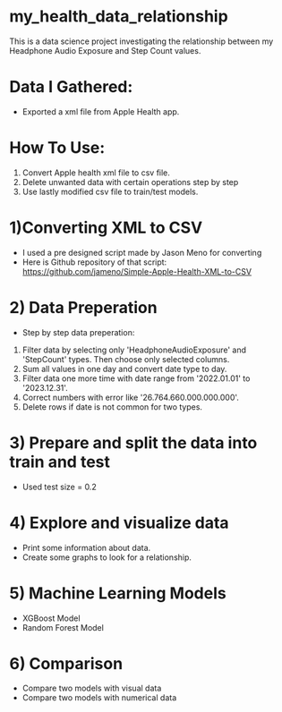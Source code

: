 # my_health_data_relationship
This is a data science project investigating the relationship between my Headphone Audio Exposure and Step Count values.

# Data I Gathered:
* Exported a xml file from Apple Health app.

# How To Use:
1) Convert Apple health xml file to csv file.
2) Delete unwanted data with certain operations step by step
3) Use lastly modified csv file to train/test models.

# 1)Converting XML to CSV
* I used a pre designed script made by Jason Meno for converting
* Here is Github repository of that script: https://github.com/jameno/Simple-Apple-Health-XML-to-CSV

# 2) Data Preperation
* Step by step data preperation:
1) Filter data by selecting only 'HeadphoneAudioExposure' and 'StepCount' types. Then choose only selected columns.
2) Sum all values in one day and convert date type to day.
3) Filter data one more time with date range from '2022.01.01' to '2023.12.31'.
4) Correct numbers with error like '26.764.660.000.000.000'.
5) Delete rows if date is not common for two types.

# 3) Prepare and split the data into train and test
* Used test size = 0.2

# 4) Explore and visualize data
* Print some information about data.
* Create some graphs to look for a relationship.

# 5) Machine Learning Models
* XGBoost Model
* Random Forest Model

# 6) Comparison
* Compare two models with visual data
* Compare two models with numerical data  
